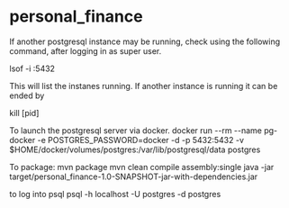 # personal_finance

If another postgresql instance may be running, check using the following command, after logging in as super user.

lsof -i :5432

This will list the instanes running. If  another instance is running it can be ended by

kill [pid]

To launch the postgresql server via docker.
docker run --rm   --name pg-docker -e POSTGRES_PASSWORD=docker -d -p 5432:5432 -v $HOME/docker/volumes/postgres:/var/lib/postgresql/data  postgres

To package:
mvn package
mvn clean compile assembly:single
java -jar target/personal_finance-1.0-SNAPSHOT-jar-with-dependencies.jar


to log into psql
psql -h localhost -U postgres -d postgres

